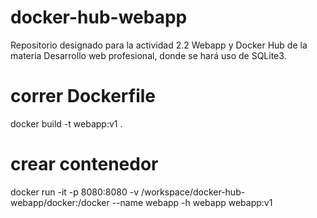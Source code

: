 # docker-hub-webapp
Repositorio designado para la actividad 2.2 Webapp y Docker Hub de la materia Desarrollo web profesional, donde se hará uso de SQLite3.

# correr Dockerfile
docker build -t webapp:v1 .

# crear contenedor
docker run -it -p 8080:8080 -v /workspace/docker-hub-webapp/docker:/docker --name webapp -h webapp webapp:v1